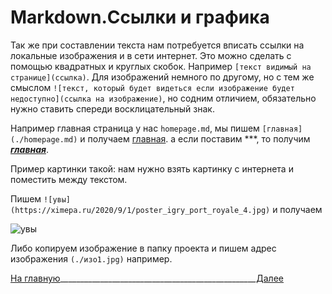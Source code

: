 # Markdown.Ссылки и графика

Так же при составлении текста нам потребуется вписать ссылки на локальные изображения и в сети интернет. Это можно сделать с помощью квадратных и круглых скобок. Например `[текст видимый на странице](ссылка)`. Для изображений немного по другому, но с тем же смыслом `![текст, который будет видеться если изображение будет недоступно](ссылка на изображение)`, но содним отличием, обязательно нужно ставить спереди восклицательный знак. 

Например главная страница у нас `homepage.md`, мы пишем `[главная](./homepage.md)` и получаем [главная](./homepage.md). а если поставим ***, то получим [***главная***](./homepage.md).

Пример картинки такой: нам нужно взять картинку с интернета и поместить между текстом. 

Пишем `![увы](https://ximepa.ru/2020/9/1/poster_igry_port_royale_4.jpg)` и получаем 

![увы](https://ximepa.ru/2020/9/1/poster_igry_port_royale_4.jpg)

Либо копируем изображение в папку проекта и пишем адрес изображения `(./изо1.jpg)` например.

[На главную](homepage.md)_________________________________________________[Далее](./page4.md)
